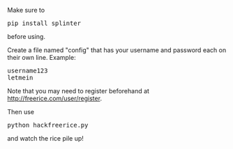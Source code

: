 Make sure to
<pre>
pip install splinter
</pre> before using.

Create a file named "config" that has your username and password each on their
own line. Example:
<pre>
username123
letmein
</pre>
Note that you may need to register beforehand at
http://freerice.com/user/register.

Then use
<pre>
python hackfreerice.py
</pre>
and watch the rice pile up!
